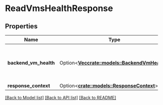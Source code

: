 # ReadVmsHealthResponse

## Properties

Name | Type | Description | Notes
------------ | ------------- | ------------- | -------------
**backend_vm_health** | Option<[**Vec<crate::models::BackendVmHealth>**](BackendVmHealth.md)> | Information about the health of one or more back-end VMs. | [optional]
**response_context** | Option<[**crate::models::ResponseContext**](ResponseContext.md)> |  | [optional]

[[Back to Model list]](../README.md#documentation-for-models) [[Back to API list]](../README.md#documentation-for-api-endpoints) [[Back to README]](../README.md)


